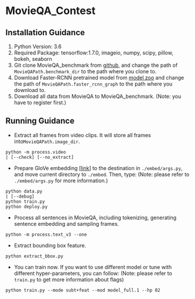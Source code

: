 # MovieQA_Contest

## Installation Guidance

1. Python Version: 3.6
2. Required Package: tensorflow:1.7.0, imageio, numpy, scipy, pillow, bokeh, seaborn
3. Git clone MovieQA_benchmark from <a href="https://github.com/makarandtapaswi/MovieQA_benchmark">github</a>, and change the path of ```MovieQAPath.benchmark_dir``` to the path where you clone to.
4. Download Faster-RCNN pretrained model from <a href="https://github.com/tensorflow/models/blob/master/research/object_detection/g3doc/detection_model_zoo.md">model zoo</a> and change the path of ```MovieQAPath.faster_rcnn_graph``` to the path where you download to.
5. Download all data from MovieQA to MovieQA_benchmark. (Note: you have to register first.)

## Running Guidance

* Extract all frames from video clips. It will store all frames into```MovieQAPath.image_dir```.
```
python -m process.video
| [--check] [--no_extract]
```
* Prepare GloVe embedding [<a href="http://nlp.stanford.edu/data/glove.840B.300d.zip">link</a>] to the destination in ```./embed/args.py```, and move current directory to ```./embed```. Then, type: (Note: please refer to ```./embed/args.py``` for more information.)
```
python data.py
| [--debug]
python train.py
python deploy.py
```

* Process all sentences in MovieQA, including tokenizing, generating sentence embedding and sampling frames.
```
python -m process.text_v3 --one
```
* Extract bounding box feature.
```
python extract_bbox.py
```
* You can train now. If you want to use different model or tune with different hyper-parameters, you can follow: (Note: please refer to ```train.py``` to get more information about flags)
```
python train.py --mode subt+feat --mod model_full.1 --hp 02
```


